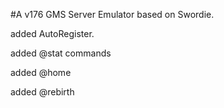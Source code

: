 #A v176 GMS Server Emulator based on Swordie.

added AutoRegister.

added @stat commands

added @home

added @rebirth
